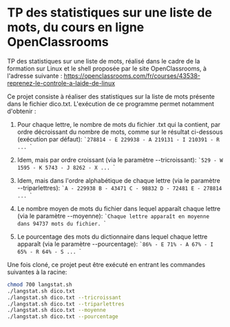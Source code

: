 # TP des statistiques sur une liste de mots, du cours en ligne OpenClassrooms

TP des statistiques sur une liste de mots, réalisé dans le cadre de la formation
sur Linux et le shell proposée par le site OpenClassrooms, à l'adresse suivante :
https://openclassrooms.com/fr/courses/43538-reprenez-le-controle-a-laide-de-linux

Ce projet consiste à réaliser des statistiques sur la liste de mots présente dans
le fichier dico.txt. L'exécution de ce programme permet notamment d'obtenir :
1. Pour chaque lettre, le nombre de mots du fichier .txt qui la contient, par ordre
décroissant du nombre de mots, comme sur le résultat ci-dessous (exécution par défaut):
``̀
278814 - E
229938 - A
219131 - I
210391 - R
...
``̀

2. Idem, mais par ordre croissant (via le paramètre --tricroissant):
``̀
529 - W
1595 - K
5743 - J
8262 - X
...
``̀

2. Idem, mais dans l'ordre alphabétique de chaque lettre (via le paramètre --triparlettres):
``̀
A - 229938
B - 43471
C - 98832
D - 72481
E - 278814
...
``̀

3. Le nombre moyen de mots du fichier dans lequel apparaît chaque lettre (via le paramètre --moyenne):
``̀
Chaque lettre apparaît en moyenne dans 94737 mots du fichier.
``̀

4. Le pourcentage des mots du dictionnaire dans lequel chaque lettre apparaît (via le paramètre --pourcentage):
``̀
86% - E
71% - A
67% - I
65% - R
64% - S
...
``̀

Une fois cloné, ce projet peut être exécuté en entrant les commandes suivantes à la racine:
```bash
chmod 700 langstat.sh
./langstat.sh dico.txt
./langstat.sh dico.txt --tricroissant
./langstat.sh dico.txt --triparlettres
./langstat.sh dico.txt --moyenne
./langstat.sh dico.txt --pourcentage
```
